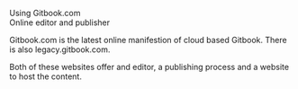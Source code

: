 Using Gitbook.com   
Online editor and publisher

Gitbook.com is the latest online manifestion of cloud based Gitbook.  There is also legacy.gitbook.com.  

Both of these websites offer and editor, a publishing process and a website to host the content.

